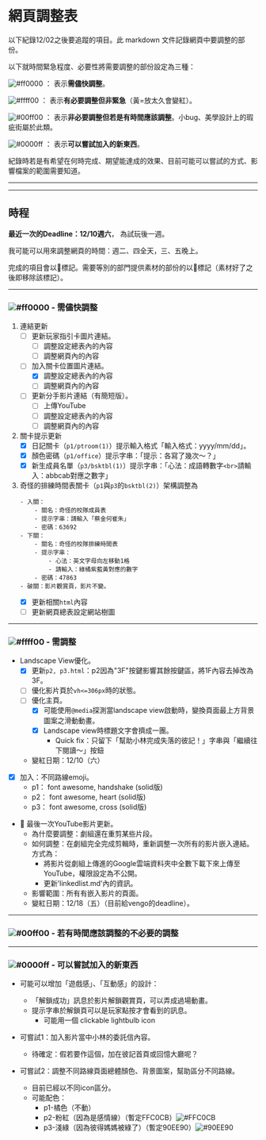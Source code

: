 # 網頁調整表

以下紀錄12/02之後要追蹤的項目。此 markdown 文件記錄網頁中要調整的部份。

以下就時間緊急程度、必要性將需要調整的部份設定為三種：

![#ff0000](https://placehold.co/15x15/ff0000/ff0000.png) ： 表示**需儘快調整**。

![#ffff00](https://placehold.co/15x15/ffff00/ffff00.png) ： 表示**有必要調整但非緊急**（黃=放太久會變紅）。

![#00ff00](https://placehold.co/15x15/00ff00/00ff00.png) ： 表示**非必要調整但若是有時間應該調整**。小bug、美學設計上的瑕疵街屬於此類。

![#0000ff](https://placehold.co/15x15/0000ff/0000ff.png) ： 表示**可以嘗試加入的新東西**。

紀錄時若是有希望在何時完成、期望能達成的效果、目前可能可以嘗試的方式、影響檔案的範圍需要知道。

----
----

## 時程

**最近一次的Deadline：12/10週六**， 為試玩後一週。

我可能可以用來調整網頁的時間：週二、四全天，三、五晚上。

完成的項目會以🍩標記。需要等別的部門提供素材的部份的以🤷標記（素材好了之後即移除該標記）。

----
### ![#ff0000](https://placehold.co/15x15/ff0000/ff0000.png) - 需儘快調整

1. 連結更新
    - [ ] 更新玩家指引卡圖片連結。
        - [ ] 調整設定總表內的內容
        - [ ] 調整網頁內的內容
    - [ ] 加入關卡位置圖片連結。
        - [x] 調整設定總表內的內容
        - [ ] 調整網頁內的內容
    - [ ] 更新分手影片連結（有簡短版）。
        - [ ] 上傳YouTube
        - [ ] 調整設定總表內的內容
        - [ ] 調整網頁內的內容
2. 關卡提示更新
    - [x] 日記關卡（`p1/ptroom(1)`）提示輸入格式「輸入格式：yyyy/mm/dd」。
    - [x] 顏色密碼（`p1/office`）提示字串：「提示：各寫了幾次～？」
    - [x] 新生成員名單（`p3/bsktbl(1)`）提示字串：「心法：成語轉數字`<br>`請輸入：abbcab對應之數字」
3. 奇怪的排練時間表關卡（`p1`與`p3`的`bsktbl(2)`）架構調整為
    ```
    - 入關：
        - 關名：奇怪的校隊成員表
        - 提示字串：請輸入「蔡金何崔朱」
        - 密碼：63692
    - 下關：
        - 關名：奇怪的校隊排練時間表
        - 提示字串：
            - 心法：英文字母向左移動1格
            - 請輸入：綠橘紫藍黃對應的數字
        - 密碼：47863
    - 破關：影片觀賞頁，影片不變。
    ```
    - [x] 更新相關`html`內容
    - [ ] 更新網頁總表設定網站樹圖
    
----

### ![#ffff00](https://placehold.co/15x15/ffff00/ffff00.png) - 需調整

- Landscape View優化。
    - [x] 更新`p2, p3.html`：p2因為"3F"按鍵影響其餘按鍵區，將1F內容去掉改為3F。
    - [ ] 優化影片頁於`vh<=306px`時的狀態。
    - [ ] 優化主頁。
        - [x] 可能使用`@media`探測當landscape view啟動時，變換頁面最上方背景圖案之滑動動畫。
        - [x] Landscape view時標題文字會擠成一團。
            - Quick fix：只留下「幫助小林完成失落的彼記！」字串與「繼續往下閱讀～」按鈕
    - 變紅日期：12/10（六）

- [x] 加入：不同路線emoji。
    - p1： font awesome, handshake (solid版)
    - p2： font awesome, heart (solid版)
    - p3： font awesome, cross (solid版)

- 🤷 最後一次YouTube影片更新。
    - 為什麼要調整：劇組還在重剪某些片段。
    - 如何調整：在劇組完全完成剪輯時，重新調整一次所有的影片嵌入連結。方式為：
        - 將影片從劇組上傳進的Google雲端資料夾中全數下載下來上傳至YouTube，權限設定為不公開。
        - 更新'linkedlist.md'內的資訊。
    - 影響範圍：所有有嵌入影片的頁面。
    - 變紅日期：12/18（五）（目前給vengo的deadline）。

----

### ![#00ff00](https://placehold.co/15x15/00ff00/00ff00.png) - 若有時間應該調整的不必要的調整


----

### ![#0000ff](https://placehold.co/15x15/0000ff/0000ff.png) - 可以嘗試加入的新東西

- 可能可以增加「遊戲感」、「互動感」的設計：
    - 「解鎖成功」訊息於影片解鎖觀賞頁，可以弄成過場動畫。
    - 提示字串於解鎖頁可以是玩家點按才會看到的訊息。
        - 可能用一個 clickable lightbulb icon

- 可嘗試1：加入影片當中小林的委託信內容。
    - 待確定：假若要作這個，加在彼記首頁或回憶大廳呢？

- 可嘗試2：調整不同路線頁面總體顏色、背景圖案，幫助區分不同路線。
    - 目前已經以不同icon區分。
    - 可能配色：
        - p1-橘色（不動）
        - p2-粉紅（因為是感情線）（暫定FFC0CB）![#FFC0CB](https://placehold.co/15x15/FFC0CB/FFC0CB.png)
        - p3-淺綠（因為彼得媽媽被綠了）（暫定90EE90）![#90EE90](https://placehold.co/15x15/90EE90/90EE90.png)
